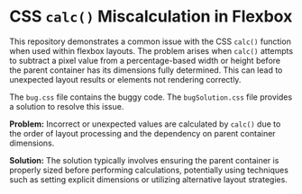 # CSS `calc()` Miscalculation in Flexbox

This repository demonstrates a common issue with the CSS `calc()` function when used within flexbox layouts.  The problem arises when `calc()` attempts to subtract a pixel value from a percentage-based width or height before the parent container has its dimensions fully determined.  This can lead to unexpected layout results or elements not rendering correctly.

The `bug.css` file contains the buggy code.  The `bugSolution.css` file provides a solution to resolve this issue.

**Problem:** Incorrect or unexpected values are calculated by `calc()` due to the order of layout processing and the dependency on parent container dimensions. 

**Solution:** The solution typically involves ensuring the parent container is properly sized before performing calculations, potentially using techniques such as setting explicit dimensions or utilizing alternative layout strategies.